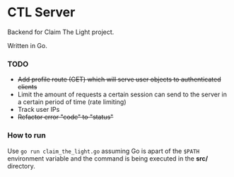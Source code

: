 # CTL Server
Backend for Claim The Light project.

Written in Go.

### TODO
* ~~Add profile route (GET) which will serve user objects to authenticated clients~~
* Limit the amount of requests a certain session can send to the server in a certain period of time (rate limiting)
* Track user IPs
* ~~Refactor error "code" to "status"~~

### How to run
Use `go run claim_the_light.go` assuming Go is apart of the `$PATH` environment variable
and the command is being executed in the **src/** directory.